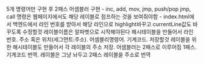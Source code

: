 
5개 명령어만 구현 후 2패스 어셈블러 구현 - inc, add, mov, jmp, push/pop
jmp, call 명령은 웹페이지에서도 해당 레이블로 점프하는 것을 보여줘야함 - index.html에서 백엔드에서 라인 번호를 받아서 해당 라인으로 highlight바꾸고 currentLine값도 바꾸도록 수정할것
레이블이름은 알파벳으로 시작해야된다
해시테이블을 만둘어서 라인번호. 주소 혹은 위치(세그먼트:주소). 어셈블리명령어. 기계코드. 저장할것
레이블을 위한 해시테이블도 만들어서 각 레이블의 주소 저장.
어셈블러는 2패스로 이루어짐
1패스. 기계코드 번역. 레이블은 그냥 놔두고
2패스 레이블을 주소로 번역
